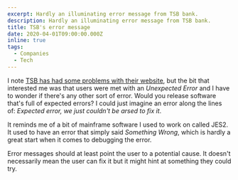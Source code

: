 ```yaml
---
excerpt: Hardly an illuminating error message from TSB bank.
description: Hardly an illuminating error message from TSB bank.
title: TSB's error message
date: 2020-04-01T09:00:00.000Z
inline: true
tags:
  - Companies
  - Tech
---
```

I note [TSB has had some problems with their website](https://www.bbc.co.uk/news/technology-52121990), but the bit that interested me was that users were met with an *Unexpected Error* and I have to wonder if there's any other sort of error. Would you release software that's full of expected errors? I could just imagine an error along the lines of: *Expected error, we just couldn't be arsed to fix it*.

It reminds me of a bit of mainframe software I used to work on called JES2. It used to have an error that simply said *Something Wrong*, which is hardly a great start when it comes to debugging the error.

Error messages should at least point the user to a potential cause. It doesn't necessarily mean the user can fix it but it might hint at something they could try.

